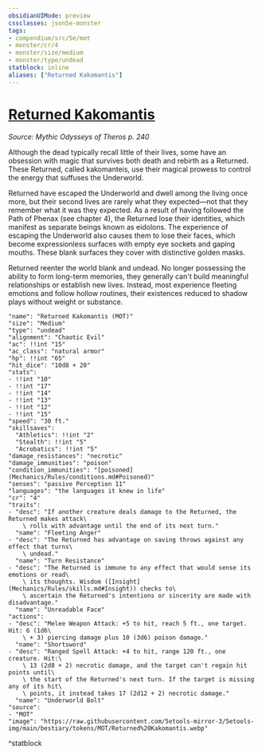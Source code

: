 ```yaml
---
obsidianUIMode: preview
cssclasses: json5e-monster
tags:
- compendium/src/5e/mot
- monster/cr/4
- monster/size/medium
- monster/type/undead
statblock: inline
aliases: ["Returned Kakomantis"]
---
```

# [Returned Kakomantis](Mechanics\bestiary\undead/returned-kakomantis-mot.md)
*Source: Mythic Odysseys of Theros p. 240*  

Although the dead typically recall little of their lives, some have an obsession with magic that survives both death and rebirth as a Returned. These Returned, called kakomanteis, use their magical prowess to control the energy that suffuses the Underworld.

Returned have escaped the Underworld and dwell among the living once more, but their second lives are rarely what they expected—not that they remember what it was they expected. As a result of having followed the Path of Phenax (see chapter 4), the Returned lose their identities, which manifest as separate beings known as eidolons. The experience of escaping the Underworld also causes them to lose their faces, which become expressionless surfaces with empty eye sockets and gaping mouths. These blank surfaces they cover with distinctive golden masks.

Returned reenter the world blank and undead. No longer possessing the ability to form long-term memories, they generally can't build meaningful relationships or establish new lives. Instead, most experience fleeting emotions and follow hollow routines, their existences reduced to shadow plays without weight or substance.

```statblock
"name": "Returned Kakomantis (MOT)"
"size": "Medium"
"type": "undead"
"alignment": "Chaotic Evil"
"ac": !!int "15"
"ac_class": "natural armor"
"hp": !!int "65"
"hit_dice": "10d8 + 20"
"stats":
- !!int "10"
- !!int "17"
- !!int "14"
- !!int "13"
- !!int "12"
- !!int "15"
"speed": "30 ft."
"skillsaves":
  "Athletics": !!int "2"
  "Stealth": !!int "5"
  "Acrobatics": !!int "5"
"damage_resistances": "necrotic"
"damage_immunities": "poison"
"condition_immunities": "[poisoned](Mechanics/Rules/conditions.md#Poisoned)"
"senses": "passive Perception 11"
"languages": "the languages it knew in life"
"cr": "4"
"traits":
- "desc": "If another creature deals damage to the Returned, the Returned makes attack\
    \ rolls with advantage until the end of its next turn."
  "name": "Fleeting Anger"
- "desc": "The Returned has advantage on saving throws against any effect that turns\
    \ undead."
  "name": "Turn Resistance"
- "desc": "The Returned is immune to any effect that would sense its emotions or read\
    \ its thoughts. Wisdom ([Insight](Mechanics/Rules/skills.md#Insight)) checks to\
    \ ascertain the Returned's intentions or sincerity are made with disadvantage."
  "name": "Unreadable Face"
"actions":
- "desc": "Melee Weapon Attack: +5 to hit, reach 5 ft., one target. Hit: 6 (1d6\
    \ + 3) piercing damage plus 10 (3d6) poison damage."
  "name": "Shortsword"
- "desc": "Ranged Spell Attack: +4 to hit, range 120 ft., one creature. Hit:\
    \ 13 (2d8 + 2) necrotic damage, and the target can't regain hit points until\
    \ the start of the Returned's next turn. If the target is missing any of its hit\
    \ points, it instead takes 17 (2d12 + 2) necrotic damage."
  "name": "Underworld Bolt"
"source":
- "MOT"
"image": "https://raw.githubusercontent.com/5etools-mirror-3/5etools-img/main/bestiary/tokens/MOT/Returned%20Kakomantis.webp"
```
^statblock